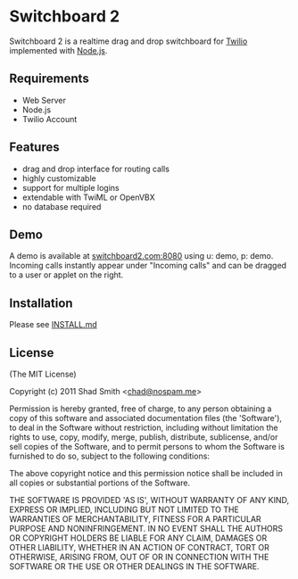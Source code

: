 # Switchboard 2

 Switchboard 2 is a realtime drag and drop switchboard for [Twilio](http://www.twilio.com)
 implemented with [Node.js](http://nodejs.org).

Requirements
-----------------------------
 * Web Server
 * Node.js
 * Twilio Account

Features
-----------------------------
  - drag and drop interface for routing calls
  - highly customizable
  - support for multiple logins
  - extendable with TwiML or OpenVBX
  - no database required

Demo
-----------------------------
A demo is available at [switchboard2.com:8080](http://switchboard2.com:8080) using u: demo, p: demo.
Incoming calls instantly appear under "Incoming calls" and can be dragged to a user or applet on the right.

Installation
-----------------------------
Please see [INSTALL.md](https://github.com/chadsmith/Switchboard-2/blob/master/INSTALL.md)

License
-----------------------------

(The MIT License)

Copyright (c) 2011 Shad Smith &lt;chad@nospam.me&gt;

Permission is hereby granted, free of charge, to any person obtaining
a copy of this software and associated documentation files (the
'Software'), to deal in the Software without restriction, including
without limitation the rights to use, copy, modify, merge, publish,
distribute, sublicense, and/or sell copies of the Software, and to
permit persons to whom the Software is furnished to do so, subject to
the following conditions:

The above copyright notice and this permission notice shall be
included in all copies or substantial portions of the Software.

THE SOFTWARE IS PROVIDED 'AS IS', WITHOUT WARRANTY OF ANY KIND,
EXPRESS OR IMPLIED, INCLUDING BUT NOT LIMITED TO THE WARRANTIES OF
MERCHANTABILITY, FITNESS FOR A PARTICULAR PURPOSE AND NONINFRINGEMENT.
IN NO EVENT SHALL THE AUTHORS OR COPYRIGHT HOLDERS BE LIABLE FOR ANY
CLAIM, DAMAGES OR OTHER LIABILITY, WHETHER IN AN ACTION OF CONTRACT,
TORT OR OTHERWISE, ARISING FROM, OUT OF OR IN CONNECTION WITH THE
SOFTWARE OR THE USE OR OTHER DEALINGS IN THE SOFTWARE.
